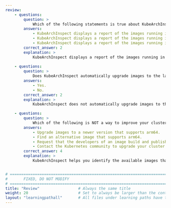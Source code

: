 ```yaml
---
review:
    - questions:
        question: >
            Which of the following statements is true about KubeArchInspect?
        answers:
            - KubeArchInspect displays a report of the images running in a Kubernetes cluster, but it does not identify which images support arm64.
            - KubeArchInspect displays a report of the images running in a Kubernetes cluster and identifies which images support arm64.
            - KubeArchInspect displays a report of the images running in a Kubernetes cluster and identifies which images are running on arm64.
        correct_answer: 2
        explanation: >
            KubeArchInspect displays a report of the images running in a Kubernetes cluster and identifies which ones support arm64. The report is generated by connecting to the source registry for each image and checking which architectures are available.
               
    - questions:
        question: >
            Does KubeArchInspect automatically upgrade images to the latest version?
        answers:
            - Yes.
            - No.
        correct_answer: 2
        explanation: >
            KubeArchInspect does not automatically upgrade images to the latest version. It only identifies the images that are available.

    - questions:
        question: >
            Which of the following is NOT a way to improve your cluster's Arm compatibility?
        answers:
            - Upgrade images to a newer version that supports arm64.
            - Find an alternative image that supports arm64.
            - Request that the developers of an image build and publish an arm64 version.
            - Contact the Kubernetes community to upgrade your cluster.
        correct_answer: 4
        explanation: >
            KubeArchInspect helps you identify the available images that support arm64, but it does not upgrade the cluster. You would have to upgrade the cluster manually using the appropriate Kubernetes commands.


# ================================================================================
#       FIXED, DO NOT MODIFY
# ================================================================================
title: "Review"                 # Always the same title
weight: 20                      # Set to always be larger than the content in this path
layout: "learningpathall"       # All files under learning paths have this same wrapper
---
```

